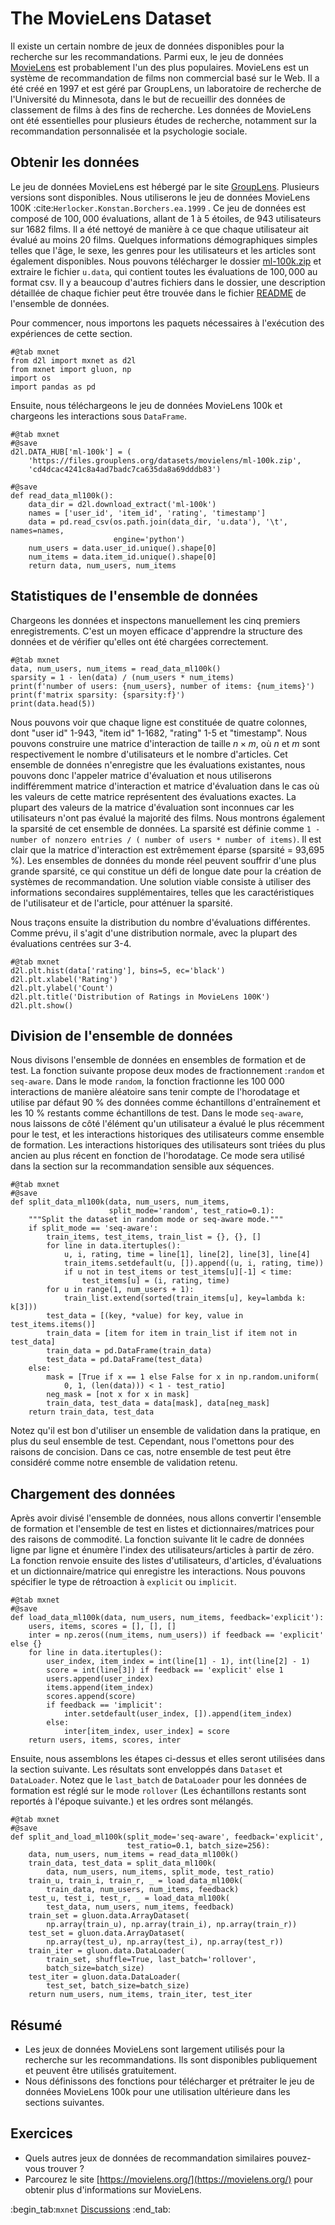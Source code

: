 # The MovieLens Dataset

Il existe un certain nombre de jeux de données disponibles pour la recherche sur les recommandations. Parmi eux, le jeu de données [MovieLens](https://movielens.org/) est probablement l'un des plus populaires. MovieLens est un système de recommandation de films non commercial basé sur le Web. Il a été créé en 1997 et est géré par GroupLens, un laboratoire de recherche de l'Université du Minnesota, dans le but de recueillir des données de classement de films à des fins de recherche.  Les données de MovieLens ont été essentielles pour plusieurs études de recherche, notamment sur la recommandation personnalisée et la psychologie sociale.


## Obtenir les données


 Le jeu de données MovieLens est hébergé par le site [GroupLens](https://grouplens.org/datasets/movielens/). Plusieurs versions sont disponibles. Nous utiliserons le jeu de données MovieLens 100K :cite:`Herlocker.Konstan.Borchers.ea.1999` .  Ce jeu de données est composé de $100,000$ évaluations, allant de 1 à 5 étoiles, de 943 utilisateurs sur 1682 films. Il a été nettoyé de manière à ce que chaque utilisateur ait évalué au moins 20 films. Quelques informations démographiques simples telles que l'âge, le sexe, les genres pour les utilisateurs et les articles sont également disponibles.  Nous pouvons télécharger le dossier [ml-100k.zip](http://files.grouplens.org/datasets/movielens/ml-100k.zip) et extraire le fichier `u.data`, qui contient toutes les évaluations de $100,000$ au format csv. Il y a beaucoup d'autres fichiers dans le dossier, une description détaillée de chaque fichier peut être trouvée dans le fichier [README](http://files.grouplens.org/datasets/movielens/ml-100k-README.txt) de l'ensemble de données.

Pour commencer, nous importons les paquets nécessaires à l'exécution des expériences de cette section.

```{.python .input  n=1}
#@tab mxnet
from d2l import mxnet as d2l
from mxnet import gluon, np
import os
import pandas as pd
```

Ensuite, nous téléchargeons le jeu de données MovieLens 100k et chargeons les interactions sous `DataFrame`.

```{.python .input  n=2}
#@tab mxnet
#@save
d2l.DATA_HUB['ml-100k'] = (
    'https://files.grouplens.org/datasets/movielens/ml-100k.zip',
    'cd4dcac4241c8a4ad7badc7ca635da8a69dddb83')

#@save
def read_data_ml100k():
    data_dir = d2l.download_extract('ml-100k')
    names = ['user_id', 'item_id', 'rating', 'timestamp']
    data = pd.read_csv(os.path.join(data_dir, 'u.data'), '\t', names=names,
                       engine='python')
    num_users = data.user_id.unique().shape[0]
    num_items = data.item_id.unique().shape[0]
    return data, num_users, num_items
```

## Statistiques de l'ensemble de données

Chargeons les données et inspectons manuellement les cinq premiers enregistrements. C'est un moyen efficace d'apprendre la structure des données et de vérifier qu'elles ont été chargées correctement.

```{.python .input  n=3}
#@tab mxnet
data, num_users, num_items = read_data_ml100k()
sparsity = 1 - len(data) / (num_users * num_items)
print(f'number of users: {num_users}, number of items: {num_items}')
print(f'matrix sparsity: {sparsity:f}')
print(data.head(5))
```

Nous pouvons voir que chaque ligne est constituée de quatre colonnes, dont "user id" 1-943, "item id" 1-1682, "rating" 1-5 et "timestamp". Nous pouvons construire une matrice d'interaction de taille $n \times m$, où $n$ et $m$ sont respectivement le nombre d'utilisateurs et le nombre d'articles. Cet ensemble de données n'enregistre que les évaluations existantes, nous pouvons donc l'appeler matrice d'évaluation et nous utiliserons indifféremment matrice d'interaction et matrice d'évaluation dans le cas où les valeurs de cette matrice représentent des évaluations exactes. La plupart des valeurs de la matrice d'évaluation sont inconnues car les utilisateurs n'ont pas évalué la majorité des films. Nous montrons également la sparsité de cet ensemble de données. La sparsité est définie comme `1 - number of nonzero entries / ( number of users * number of items)`. Il est clair que la matrice d'interaction est extrêmement éparse (sparsité = 93,695 %). Les ensembles de données du monde réel peuvent souffrir d'une plus grande sparsité, ce qui constitue un défi de longue date pour la création de systèmes de recommandation. Une solution viable consiste à utiliser des informations secondaires supplémentaires, telles que les caractéristiques de l'utilisateur et de l'article, pour atténuer la sparsité.

Nous traçons ensuite la distribution du nombre d'évaluations différentes. Comme prévu, il s'agit d'une distribution normale, avec la plupart des évaluations centrées sur 3-4.

```{.python .input  n=4}
#@tab mxnet
d2l.plt.hist(data['rating'], bins=5, ec='black')
d2l.plt.xlabel('Rating')
d2l.plt.ylabel('Count')
d2l.plt.title('Distribution of Ratings in MovieLens 100K')
d2l.plt.show()
```

## Division de l'ensemble de données

Nous divisons l'ensemble de données en ensembles de formation et de test. La fonction suivante propose deux modes de fractionnement :`random` et `seq-aware`. Dans le mode `random`, la fonction fractionne les 100 000 interactions de manière aléatoire sans tenir compte de l'horodatage et utilise par défaut 90 % des données comme échantillons d'entraînement et les 10 % restants comme échantillons de test. Dans le mode `seq-aware`, nous laissons de côté l'élément qu'un utilisateur a évalué le plus récemment pour le test, et les interactions historiques des utilisateurs comme ensemble de formation.  Les interactions historiques des utilisateurs sont triées du plus ancien au plus récent en fonction de l'horodatage. Ce mode sera utilisé dans la section sur la recommandation sensible aux séquences.

```{.python .input  n=5}
#@tab mxnet
#@save
def split_data_ml100k(data, num_users, num_items,
                      split_mode='random', test_ratio=0.1):
    """Split the dataset in random mode or seq-aware mode."""
    if split_mode == 'seq-aware':
        train_items, test_items, train_list = {}, {}, []
        for line in data.itertuples():
            u, i, rating, time = line[1], line[2], line[3], line[4]
            train_items.setdefault(u, []).append((u, i, rating, time))
            if u not in test_items or test_items[u][-1] < time:
                test_items[u] = (i, rating, time)
        for u in range(1, num_users + 1):
            train_list.extend(sorted(train_items[u], key=lambda k: k[3]))
        test_data = [(key, *value) for key, value in test_items.items()]
        train_data = [item for item in train_list if item not in test_data]
        train_data = pd.DataFrame(train_data)
        test_data = pd.DataFrame(test_data)
    else:
        mask = [True if x == 1 else False for x in np.random.uniform(
            0, 1, (len(data))) < 1 - test_ratio]
        neg_mask = [not x for x in mask]
        train_data, test_data = data[mask], data[neg_mask]
    return train_data, test_data
```

Notez qu'il est bon d'utiliser un ensemble de validation dans la pratique, en plus du seul ensemble de test. Cependant, nous l'omettons pour des raisons de concision. Dans ce cas, notre ensemble de test peut être considéré comme notre ensemble de validation retenu.

## Chargement des données

Après avoir divisé l'ensemble de données, nous allons convertir l'ensemble de formation et l'ensemble de test en listes et dictionnaires/matrices pour des raisons de commodité. La fonction suivante lit le cadre de données ligne par ligne et énumère l'index des utilisateurs/articles à partir de zéro. La fonction renvoie ensuite des listes d'utilisateurs, d'articles, d'évaluations et un dictionnaire/matrice qui enregistre les interactions. Nous pouvons spécifier le type de rétroaction à `explicit` ou `implicit`.

```{.python .input  n=6}
#@tab mxnet
#@save
def load_data_ml100k(data, num_users, num_items, feedback='explicit'):
    users, items, scores = [], [], []
    inter = np.zeros((num_items, num_users)) if feedback == 'explicit' else {}
    for line in data.itertuples():
        user_index, item_index = int(line[1] - 1), int(line[2] - 1)
        score = int(line[3]) if feedback == 'explicit' else 1
        users.append(user_index)
        items.append(item_index)
        scores.append(score)
        if feedback == 'implicit':
            inter.setdefault(user_index, []).append(item_index)
        else:
            inter[item_index, user_index] = score
    return users, items, scores, inter
```

Ensuite, nous assemblons les étapes ci-dessus et elles seront utilisées dans la section suivante. Les résultats sont enveloppés dans `Dataset` et `DataLoader`. Notez que le `last_batch` de `DataLoader` pour les données de formation est réglé sur le mode `rollover` (Les échantillons restants sont reportés à l'époque suivante.) et les ordres sont mélangés.

```{.python .input  n=7}
#@tab mxnet
#@save
def split_and_load_ml100k(split_mode='seq-aware', feedback='explicit',
                          test_ratio=0.1, batch_size=256):
    data, num_users, num_items = read_data_ml100k()
    train_data, test_data = split_data_ml100k(
        data, num_users, num_items, split_mode, test_ratio)
    train_u, train_i, train_r, _ = load_data_ml100k(
        train_data, num_users, num_items, feedback)
    test_u, test_i, test_r, _ = load_data_ml100k(
        test_data, num_users, num_items, feedback)
    train_set = gluon.data.ArrayDataset(
        np.array(train_u), np.array(train_i), np.array(train_r))
    test_set = gluon.data.ArrayDataset(
        np.array(test_u), np.array(test_i), np.array(test_r))
    train_iter = gluon.data.DataLoader(
        train_set, shuffle=True, last_batch='rollover',
        batch_size=batch_size)
    test_iter = gluon.data.DataLoader(
        test_set, batch_size=batch_size)
    return num_users, num_items, train_iter, test_iter
```

## Résumé

* Les jeux de données MovieLens sont largement utilisés pour la recherche sur les recommandations. Ils sont disponibles publiquement et peuvent être utilisés gratuitement.
* Nous définissons des fonctions pour télécharger et prétraiter le jeu de données MovieLens 100k pour une utilisation ultérieure dans les sections suivantes.


## Exercices

* Quels autres jeux de données de recommandation similaires pouvez-vous trouver ?
* Parcourez le site [https://movielens.org/](https://movielens.org/) pour obtenir plus d'informations sur MovieLens.

:begin_tab:`mxnet`
[Discussions](https://discuss.d2l.ai/t/399)
:end_tab:
